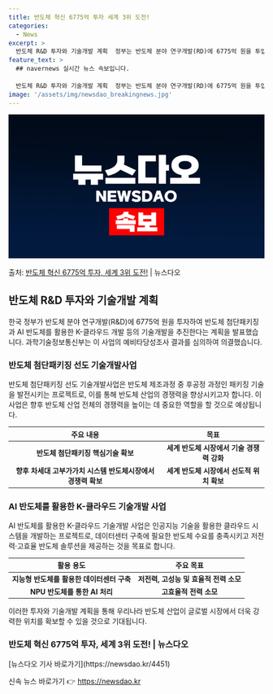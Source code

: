 ```yaml
---
title: 반도체 혁신 6775억 투자 세계 3위 도전!
categories:
  - News
excerpt: >
  반도체 R&D 투자와 기술개발 계획  정부는 반도체 분야 연구개발(RD)에 6775억 원을 투입해 반도체 첨…
feature_text: >
  ## navernews 실시간 뉴스 속보입니다.

  반도체 R&D 투자와 기술개발 계획  정부는 반도체 분야 연구개발(RD)에 6775억 원을 투입해 반도체 첨…
image: '/assets/img/newsdao_breakingnews.jpg'
---
```


![뉴스다오 속보](/assets/img/newsdao_breakingnews.jpg)

<p>출처: <a href="https://newsdao.kr/4451" rel="dofollow">반도체 혁신 6775억 투자, 세계 3위 도전!</a> | 뉴스다오</p>

<h2 data-ke-size="size26">반도체 R&D 투자와 기술개발 계획</h2>
<p data-ke-size="size16">한국 정부가 반도체 분야 연구개발(R&D)에 6775억 원을 투자하여 반도체 첨단패키징과 AI 반도체를 활용한 K-클라우드 개발 등의 기술개발을 추진한다는 계획을 발표했습니다. 과학기술정보통신부는 이 사업의 예비타당성조사 결과를 심의하여 의결했습니다.</p>

<h3>반도체 첨단패키징 선도 기술개발사업</h3>
<p data-ke-size="size16">반도체 첨단패키징 선도 기술개발사업은 반도체 제조과정 중 후공정 과정인 패키징 기술을 발전시키는 프로젝트로, 이를 통해 반도체 산업의 경쟁력을 향상시키고자 합니다. 이 사업은 향후 반도체 산업 전체의 경쟁력을 높이는 데 중요한 역할을 할 것으로 예상됩니다.</p>

<table>
<thead>
	<tr>
		<th>주요 내용</th>
		<th>목표</th>
	</tr>
</thead>
<tbody>
	<tr>
		<td style="text-align: center; height: 17px;"><b>반도체 첨단패키징 핵심기술 확보</b></td>
		<td style="text-align: center; height: 17px;"><b>세계 반도체 시장에서 기술 경쟁력 강화</b></td>
	</tr>
	<tr>
		<td style="text-align: center; height: 17px;"><b>향후 차세대 고부가가치 시스템 반도체시장에서 경쟁력 확보</b></td>
		<td style="text-align: center; height: 17px;"><b>세계 반도체 시장에서 선도적 위치 확보</b></td>
	</tr>
</tbody>
</table>

<h3>AI 반도체를 활용한 K-클라우드 기술개발 사업</h3>
<p data-ke-size="size16">AI 반도체를 활용한 K-클라우드 기술개발 사업은 인공지능 기술을 활용한 클라우드 시스템을 개발하는 프로젝트로, 데이터센터 구축에 필요한 반도체 수요를 충족시키고 저전력·고효율 반도체 솔루션을 제공하는 것을 목표로 합니다.</p>

<table>
<thead>
	<tr>
		<th>활용 용도</th>
		<th>주요 목표</th>
	</tr>
</thead>
<tbody>
	<tr>
		<td style="text-align: center; height: 17px;"><b>지능형 반도체를 활용한 데이터센터 구축</b></td>
		<td style="text-align: center; height: 17px;"><b>저전력, 고성능 및 효율적 전력 소모</b></td>
	</tr>
	<tr>
		<td style="text-align: center; height: 17px;"><b>NPU 반도체를 통한 AI 처리</b></td>
		<td style="text-align: center; height: 17px;"><b>고효율적 전력 소모</b></td>
	</tr>
</tbody>
</table>

<p data-ke-size="size16">이러한 투자와 기술개발 계획을 통해 우리나라 반도체 산업이 글로벌 시장에서 더욱 강력한 위치를 확보할 수 있을 것으로 기대됩니다.</p>

<h3>반도체 혁신 6775억 투자, 세계 3위 도전! | 뉴스다오</h3>
<p data-ke-size="size16">[뉴스다오 기사 바로가기](https://newsdao.kr/4451)</p> 

신속 뉴스 바로가기 👉 <a href="https://newsdao.kr" rel="dofollow">https://newsdao.kr</a>


